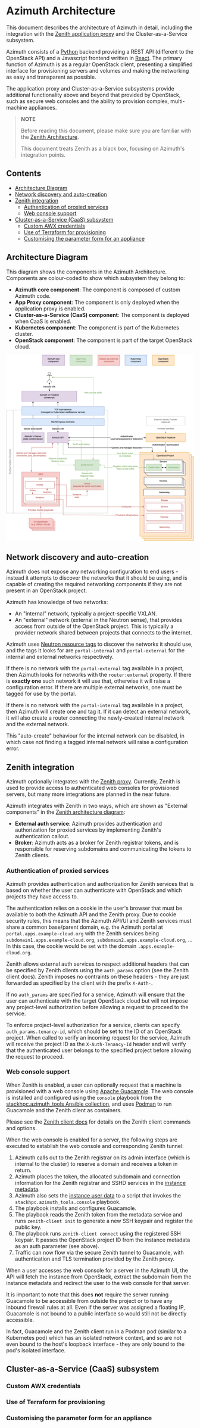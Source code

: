 # Azimuth Architecture  <!-- omit in toc -->

This document describes the architecture of Azimuth in detail, including the integration with
the [Zenith application proxy](https://github.com/stackhpc/zenith) and the Cluster-as-a-Service
subsystem.

Azimuth consists of a [Python](https://www.python.org/) backend providing a REST API (different
to the OpenStack API) and a Javascript frontend written in [React](https://reactjs.org/). The
primary function of Azimuth is as a regular OpenStack client, presenting a simplified interface
for provisioning servers and volumes and making the networking as easy and transparent as possible.

The application proxy and Cluster-as-a-Service subsystems provide additional functionality
above and beyond that provided by OpenStack, such as secure web consoles and the ability to
provision complex, multi-machine appliances.

> **NOTE**
>
> Before reading this document, please make sure you are familiar with the
> [Zenith Architecture](https://github.com/stackhpc/azimuth/blob/master/docs/architecture.md).
>
> This document treats Zenith as a black box, focusing on Azimuth's integration points.

## Contents  <!-- omit in toc -->

- [Architecture Diagram](#architecture-diagram)
- [Network discovery and auto-creation](#network-discovery-and-auto-creation)
- [Zenith integration](#zenith-integration)
  - [Authentication of proxied services](#authentication-of-proxied-services)
  - [Web console support](#web-console-support)
- [Cluster-as-a-Service (CaaS) subsystem](#cluster-as-a-service-caas-subsystem)
  - [Custom AWX credentials](#custom-awx-credentials)
  - [Use of Terraform for provisioning](#use-of-terraform-for-provisioning)
  - [Customising the parameter form for an appliance](#customising-the-parameter-form-for-an-appliance)

## Architecture Diagram

This diagram shows the components in the Azimuth Architecture. Components are colour-coded
to show which subsystem they belong to:

  * **Azimuth core component**: The component is composed of custom Azimuth code.
  * **App Proxy component**: The component is only deployed when the application proxy is enabled.
  * **Cluster-as-a-Service (CaaS) component**: The component is deployed when CaaS is enabled.
  * **Kubernetes component**: The component is part of the Kubernetes cluster.
  * **OpenStack component**: The component is part of the target OpenStack cloud.

![Azimuth Architecture Diagram](./architecture-full.png)

## Network discovery and auto-creation

Azimuth does not expose any networking configuration to end users - instead it attempts to discover
the networks that it should be using, and is capable of creating the required networking components
if they are not present in an OpenStack project.

Azimuth has knowledge of two networks:

  * An "internal" network, typically a project-specific VXLAN.
  * An "external" network (external in the Neutron sense), that provides access from outside
    of the OpenStack project. This is typically a provider network shared between projects
    that connects to the internet.

Azimuth uses
[Neutron resource tags](https://docs.openstack.org/neutron/latest/contributor/internals/tag.html)
to discover the networks it should use, and the tags it looks for are `portal-internal` and
`portal-external` for the internal and external networks respectively.

If there is no network with the `portal-external` tag available in a project, then Azimuth looks
for networks with the `router:external` property. If there is **exactly one** such network it
will use that, otherwise it will raise a configuration error. If there are multiple external
networks, one must be tagged for use by the portal.

If there is no network with the `portal-internal` tag available in a project, then Azimuth will
create one and tag it. If it can detect an external network, it will also create a router
connecting the newly-created internal network and the external network.

This "auto-create" behaviour for the internal network can be disabled, in which case not finding
a tagged internal network will raise a configuration error.

## Zenith integration

Azimuth optionally integrates with the [Zenith proxy](https://github.com/stackhpc/zenith).
Currently, Zenith is used to provide access to authenticated web consoles for provisioned servers,
but many more integrations are planned in the near future.

Azimuth integrates with Zenith in two ways, which are shown as "External components" in the
[Zenith architecture diagram](https://github.com/stackhpc/zenith/blob/main/docs/architecture.md#architecture-diagram):

  * **External auth service**: Azimuth provides authentication and authorization for proxied
    services by implementing Zenith's authentication callout.
  * **Broker**: Azimuth acts as a broker for Zenith registrar tokens, and is responsible for
    reserving subdomains and communicating the tokens to Zenith clients.

### Authentication of proxied services

Azimuth provides authentication and authorization for Zenith services that is based on whether
the user can authenticate with OpenStack and which projects they have access to.

The authentication relies on a cookie in the user's browser that must be available to
both the Azimuth API and the Zenith proxy. Due to cookie security rules, this means that
the Azimuth API/UI and Zenith services must share a common base/parent domain, e.g.
the Azimuth portal at `portal.apps.example-cloud.org` with the Zenith services being
`subdomain1.apps.example-cloud.org`, `subdomain2.apps.example-cloud.org`, ... In this case,
the cookie would be set with the domain `.apps.example-cloud.org`.

Zenith allows external auth services to respect additional headers that can be specified by
Zenith clients using the `auth_params` option (see the Zenith client docs). Zenith imposes no
contraints on these headers - they are just forwarded as specified by the client with the
prefix `X-Auth-`.

If no `auth_params` are specified for a service, Azimuth will ensure that the user can
authenticate with the target OpenStack cloud but will not impose any project-level authorization
before allowing a request to proceed to the service.

To enforce project-level authorization for a service, clients can specify
`auth_params.tenancy-id`, which should be set to the ID of an OpenStack project. When called to
verify an incoming request for the service, Azimuth will receive the project ID as the
`X-Auth-Tenancy-Id` header and will verify that the authenticated user belongs to the specified
project before allowing the request to proceed.

### Web console support

When Zenith is enabled, a user can optionally request that a machine is provisioned with a web
console using [Apache Guacamole](https://guacamole.apache.org/). The web console is installed
and configured using the `console` playbook from the
[stackhpc.azimuth_tools Ansible collection](https://github.com/stackhpc/ansible-collection-azimuth-tools),
and uses [Podman](https://podman.io/) to run Guacamole and the Zenith client as containers.

Please see the [Zenith client docs](https://github.com/stackhpc/zenith/blob/main/docs/client.md)
for details on the Zenith client commands and options.

When the web console is enabled for a server, the following steps are executed to establish
the web console and corresponding Zenith tunnel:

  1. Azimuth calls out to the Zenith registrar on its admin interface (which is internal to
     the cluster) to reserve a domain and receives a token in return.
  1. Azimuth places the token, the allocated subdomain and connection information for the Zenith
     registrar and SSHD services in the
     [instance metadata](https://docs.openstack.org/nova/latest/user/metadata.html).
  1. Azimuth also sets the
     [instance user data](https://docs.openstack.org/nova/latest/user/metadata.html#user-data)
     to a script that invokes the `stackhpc.azimuth_tools.console` playbook.
  1. The playbook installs and configures Guacamole.
  1. The playbook reads the Zenith token from the metadata service and runs `zenith-client init`
     to generate a new SSH keypair and register the public key.
  1. The playbook runs `zenith-client connect` using the registered SSH keypair. It passes
     the OpenStack project ID from the instance metadata as an auth parameter (see above).
  1. Traffic can now flow via the secure Zenith tunnel to Guacamole, with authentication
     and TLS termination provided by the Zenith proxy.

When a user accesses the web console for a server in the Azimuth UI, the API will fetch the
instance from OpenStack, extract the subdomain from the instance metadata and redirect the
user to the web console for that server.

It is important to note that this does **not** require the server running Guacamole to be
accessible from outside the project or to have any inbound firewall rules at all. Even if
the server was assigned a floating IP, Guacamole is not bound to a public interface so would
still not be directly accessible.

In fact, Guacamole and the Zenith client run in a Podman pod (similar to a Kubernetes pod)
which has an isolated network context, and so are not even bound to the host's loopback
interface - they are only bound to the pod's isolated interface.

## Cluster-as-a-Service (CaaS) subsystem

### Custom AWX credentials

### Use of Terraform for provisioning

### Customising the parameter form for an appliance
